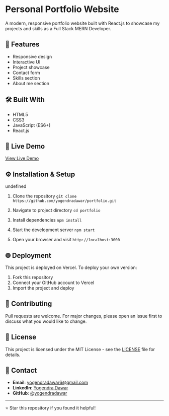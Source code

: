 # Personal Portfolio Website

A modern, responsive portfolio website built with React.js to showcase my projects and skills as a Full Stack MERN Developer.

## 🌟 Features
- Responsive design
- Interactive UI
- Project showcase
- Contact form
- Skills section
- About me section

## 🛠️ Built With
- HTML5
- CSS3
- JavaScript (ES6+)
- React.js

## 🚀 Live Demo
[View Live Demo](https://portfolio-umber-eight-61.vercel.app/)

## ⚙️ Installation & Setup
undefined
1. Clone the repository
   ```git clone https://github.com/yogendradawar/portfolio.git```
2. Navigate to project directory
   ```cd portfolio```
3. Install dependencies
   ```npm install```
4. Start the development server
    ```npm start```

   
5. Open your browser and visit `http://localhost:3000`

## 🌐 Deployment
This project is deployed on Vercel. To deploy your own version:

1. Fork this repository
2. Connect your GitHub account to Vercel
3. Import the project and deploy

## 🤝 Contributing
Pull requests are welcome. For major changes, please open an issue first to discuss what you would like to change.

## 📄 License
This project is licensed under the MIT License - see the [LICENSE](LICENSE) file for details.

## 📧 Contact
- **Email**: yogendradawar6@gmail.com
- **LinkedIn**: [Yogendra Dawar](https://www.linkedin.com/in/yogendradawar/)
- **GitHub**: [@yogendradawar](https://github.com/yogendradawar)

---
⭐ Star this repository if you found it helpful!

